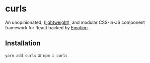 # curls

An unopinionated, ([lightweight](https://bundlephobia.com/result?p=curls)), and
modular CSS-in-JS component framework for React backed
by [Emotion](https://github.com/emotion-js/emotion).

## Installation
`yarn add curls` or `npm i curls`
